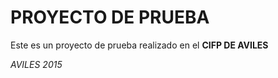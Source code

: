 PROYECTO DE PRUEBA
==================

Este es un proyecto de prueba realizado en el **CIFP DE AVILES**

*AVILES 2015*